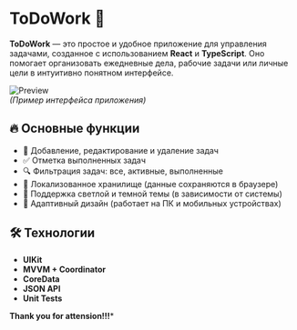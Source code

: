 # ToDoWork 🚀

**ToDoWork** — это простое и удобное приложение для управления задачами, созданное с использованием **React** и **TypeScript**. Оно помогает организовать ежедневные дела, рабочие задачи или личные цели в интуитивно понятном интерфейсе.

![Preview](https://github.com/Drollllted/ToDoWork/blob/main/preview.png)  
*(Пример интерфейса приложения)*

## 🔥 Основные функции
- 📝 Добавление, редактирование и удаление задач
- ✅ Отметка выполненных задач
- 🔍 Фильтрация задач: все, активные, выполненные
- 📂 Локализованное хранилище (данные сохраняются в браузере)
- 🌙 Поддержка светлой и темной темы (в зависимости от системы)
- 📱 Адаптивный дизайн (работает на ПК и мобильных устройствах)

## 🛠 Технологии
- **UIKit**
- **MVVM + Coordinator**
- **CoreData**
- **JSON API**
- **Unit Tests**


**Thank you for attension!!!***

